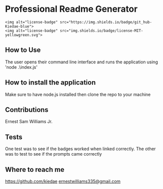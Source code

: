 # Professional Readme Generator 
    <img alt="license-badge" src="https://img.shields.io/badge/git_hub-Kiedae-blue"> 
    <img alt="license-badge" src="img.shields.io/badge/license-MIT-yellowgreen.svg">
## How to Use
The user opens their command line interface and runs the application using 'node .\index.js'

## How to install the application 
Make sure to have node.js installed then clone the repo to your machine

## Contributions 
Ernest Sam Williams Jr.

## Tests 
One test was to see if the badges worked when linked correctly. The other was to test to see if the prompts came correctly

## Where to reach me
https://github.com/kiedae
ernestwilliams335@gmail.com


